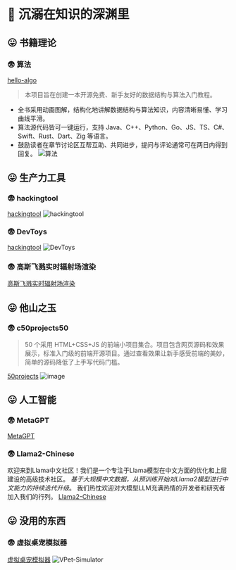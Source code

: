 
# :nose: 沉溺在知识的深渊里

## :stuck_out_tongue: 书籍理论
### :fearful: 算法
[hello-algo](https://www.hello-algo.com/chapter_preface/)
> 本项目旨在创建一本开源免费、新手友好的数据结构与算法入门教程。
- 全书采用动画图解，结构化地讲解数据结构与算法知识，内容清晰易懂、学习曲线平滑。
- 算法源代码皆可一键运行，支持 Java、C++、Python、Go、JS、TS、C#、Swift、Rust、Dart、Zig 等语言。
- 鼓励读者在章节讨论区互帮互助、共同进步，提问与评论通常可在两日内得到回复。
![算法](https://github.com/mawanxiangone/interesting/assets/142721542/d264344e-e89e-4bbe-a819-73d2cee7711a)

## :stuck_out_tongue: 生产力工具
### :fearful: hackingtool
[hackingtool](https://github.com/Z4nzu/hackingtool)
![hackingtool](https://github.com/mawanxiangone/interesting/assets/142721542/27b0c8c7-ac55-4aee-a18e-96aaecb54da2)
### :fearful: DevToys
[hackingtool](https://github.com/veler/DevToys)
![DevToys](https://github.com/mawanxiangone/interesting/assets/142721542/ccc953e9-b313-4983-b5e9-e42d0e3e68d2)
### :fearful: 高斯飞溅实时辐射场渲染
[高斯飞溅实时辐射场渲染](https://github.com/LorisYounger/VPet)

## :stuck_out_tongue: 他山之玉
### :fearful: c50projects50
> 50 个采用 HTML+CSS+JS 的前端小项目集合。项目包含网页源码和效果展示，标准入门级的前端开源项目。通过查看效果让新手感受前端的美妙，简单的源码降低了上手写代码门槛。

[50projects](https://github.com/bradtraversy/50projects50days)
![image](https://github.com/mawanxiangone/interesting/assets/142721542/124e51d6-5475-4943-b3f0-f27a982fca13)

## :stuck_out_tongue: 人工智能
### :fearful: MetaGPT
[MetaGPT](https://github.com/geekan/MetaGPT)
### :fearful: Llama2-Chinese
欢迎来到Llama中文社区！我们是一个专注于Llama模型在中文方面的优化和上层建设的高级技术社区。 *基于大规模中文数据，从预训练开始对Llama2模型进行中文能力的持续迭代升级*。 我们热忱欢迎对大模型LLM充满热情的开发者和研究者加入我们的行列。
[Llama2-Chinese](https://github.com/FlagAlpha/Llama2-Chinese)

## :stuck_out_tongue: 没用的东西
### :fearful: 虚拟桌宠模拟器
[虚拟桌宠模拟器](https://github.com/LorisYounger/VPet)
![VPet-Simulator](https://github.com/mawanxiangone/interesting/assets/142721542/2f017785-b26f-45eb-8969-7ddc087f7a76)


